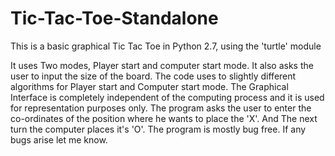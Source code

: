 # Tic-Tac-Toe-Standalone
This is a basic graphical Tic Tac Toe in Python 2.7, using the 'turtle' module

It uses Two modes, Player start and computer start mode. It also asks the user to input the size of the board.
The code uses to slightly different algorithms for Player start and Computer start mode.
The Graphical Interface is completely independent of the computing process and it is used for representation purposes only.
The program asks the user to enter the co-ordinates of the position where he wants to place the 'X'.
And The next turn the computer places it's 'O'. The program is mostly bug free. If any bugs arise let me know.
